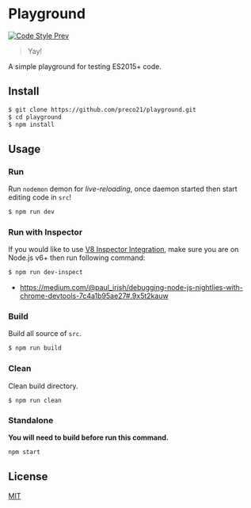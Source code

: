 # Playground

[![Code Style Prev](https://img.shields.io/badge/code%20style-prev-32c8fc.svg?style=flat-square)](https://github.com/preco21/eslint-config-prev)

> Yay!

A simple playground for testing ES2015+ code.

## Install

```bash
$ git clone https://github.com/preco21/playground.git
$ cd playground
$ npm install
```

## Usage

### Run

Run `nodemon` demon for _live-reloading_, once daemon started then start editing code in `src`!

```bash
$ npm run dev 
```

### Run with Inspector

If you would like to use [V8 Inspector Integration](https://nodejs.org/api/debugger.html#debugger_v8_inspector_integration_for_node_js), make sure you are on Node.js v6+ then run following command:

```bash
$ npm run dev-inspect
```

* https://medium.com/@paul_irish/debugging-node-js-nightlies-with-chrome-devtools-7c4a1b95ae27#.9x5t2kauw

### Build

Build all source of `src`.

```bash
$ npm run build
```

### Clean

Clean build directory.

```base
$ npm run clean
```

### Standalone

**You will need to build before run this command.**

```bash
npm start
```

## License

[MIT](https://preco.mit-license.org/)
